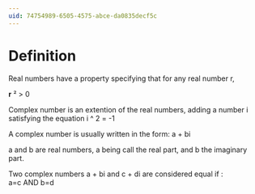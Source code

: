 ```yaml
---
uid: 74754989-6505-4575-abce-da0835decf5c
---
```


#  Definition

Real numbers have a property specifying that for any real number r,   

**r** ² > 0  

Complex number is an extention of the real numbers, adding a number i satisfying the equation i ^ 2 = -1  

A complex number is usually written in the form: a + bi  

a and b are real numbers, a being call the real part, and b the imaginary part.  

Two complex numbers a + bi and c + di are considered equal if :  
a=c AND b=d  


